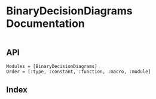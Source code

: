 # BinaryDecisionDiagrams Documentation

```@contents
```

## API

```@autodocs
Modules = [BinaryDecisionDiagrams]
Order = [:type, :constant, :function, :macro, :module]
```

## Index

```@index
```
